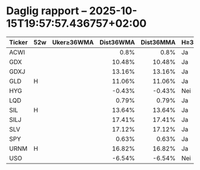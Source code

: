 # Daglig rapport – 2025-10-15T19:57:57.436757+02:00

| Ticker | 52w | Uker≥36WMA | Dist36WMA | Dist36MMA | H≥36 | D≥36 | W≥36 | M≥36 | RSI14(D) | MACD(D) | MACDcross(D) | GDX/GLD>50 | SIL/SLV>50 | Vol20 |
|---|---|---:|---:|---:|---|---|---|---|---:|---:|---|---|---|---|
| ACWI |  |  | 0.8% | 0.8% | Ja | Ja | Ja | Ja | 51.54 | 0.797 | Nei |  |  |  |
| GDX |  |  | 10.48% | 10.48% | Ja | Ja | Ja | Ja | 66.63 | 3.14 | Nei |  |  |  |
| GDXJ |  |  | 13.16% | 13.16% | Ja | Ja | Ja | Ja | 69.47 | 4.91 | Nei |  |  |  |
| GLD | H |  | 11.06% | 11.06% | Ja | Ja | Ja | Ja | 84.89 | 12.148 | Nei |  |  |  |
| HYG |  |  | -0.43% | -0.43% | Nei | Nei | Nei | Nei | 37.45 | -0.117 | Nei |  |  |  |
| LQD |  |  | 0.79% | 0.79% | Ja | Ja | Ja | Ja | 63.21 | 0.197 | Nei |  |  |  |
| SIL | H |  | 13.64% | 13.64% | Ja | Ja | Ja | Ja | 71.24 | 3.198 | Nei |  |  |  |
| SILJ |  |  | 17.41% | 17.41% | Ja | Ja | Ja | Ja | 71.78 | 1.362 | Nei |  |  |  |
| SLV |  |  | 17.12% | 17.12% | Ja | Ja | Ja | Ja | 84.02 | 2.291 | Nei |  |  |  |
| SPY |  |  | 0.63% | 0.63% | Ja | Ja | Ja | Ja | 51.05 | 3.397 | Nei |  |  |  |
| URNM | H |  | 16.82% | 16.82% | Ja | Ja | Ja | Ja | 77.5 | 2.665 | Ja |  |  |  |
| USO |  |  | -6.54% | -6.54% | Nei | Nei | Nei | Nei | 24.36 | -1.105 | Nei |  |  |  |